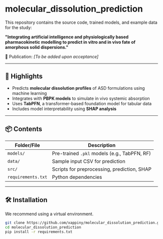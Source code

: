 # molecular_dissolution_prediction

This repository contains the source code, trained models, and example data for the study:

**"Integrating artificial intelligence and physiologically based pharmacokinetic modelling to predict in vitro and in vivo fate of amorphous solid dispersions."**
 
📄 Publication: *[To be added upon acceptance]*

---

## 🌟 Highlights

- Predicts **molecular dissolution profiles** of ASD formulations using machine learning
- Integrates with **PBPK models** to simulate in vivo systemic absorption
- Uses **TabPFN**, a transformer-based foundation model for tabular data
- Includes model interpretability using **SHAP analysis**

---

## 📦 Contents

| Folder/File       | Description                                         |
|-------------------|-----------------------------------------------------|
| `models/`         | Pre-trained `.pkl` models (e.g., TabPFN, RF)        |
| `data/`           | Sample input CSV for prediction                     |
| `src/`            | Scripts for preprocessing, prediction, SHAP         |
| `requirements.txt`| Python dependencies                                 |

---

## 🛠️ Installation

We recommend using a virtual environment.

```bash
git clone https://github.com/xappiny/molecular_dissolution_prediction.git
cd molecular_dissolution_prediction
pip install -r requirements.txt

